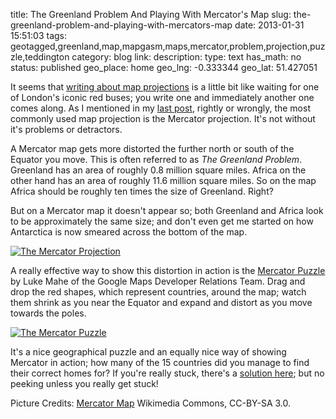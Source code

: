 title: The Greenland Problem And Playing With Mercator's Map
slug: the-greenland-problem-and-playing-with-mercators-map
date: 2013-01-31 15:51:03
tags: geotagged,greenland,map,mapgasm,maps,mercator,problem,projection,puzzle,teddington
category: blog
link: 
description: 
type: text
has_math: no
status: published
geo_place: home
geo_lng: -0.333344
geo_lat: 51.427051

It seems that [writing about map projections](/2013/01/30/people-who-care-about-map-projections-and-people-who-dont/ "/2013/01/30/people-who-care-about-map-projections-and-people-who-dont/") is a little bit like waiting for one of London's iconic red buses; you write one and immediately another one comes along. As I mentioned in my [last post](/2013/01/30/people-who-care-about-map-projections-and-people-who-dont/ "/2013/01/30/people-who-care-about-map-projections-and-people-who-dont/"), rightly or wrongly, the most commonly used map projection is the Mercator projection. It's not without it's problems or detractors.

A Mercator map gets more distorted the further north or south of the Equator you move. This is often referred to as *The Greenland Problem*. Greenland has an area of roughly 0.8 million square miles. Africa on the other hand has an area of roughly 11.6 million square miles. So on the map Africa should be roughly ten times the size of Greenland. Right?

But on a Mercator map it doesn't appear so; both Greenland and Africa look to be approximately the same size; and don't even get me started on how Antarctica is now smeared across the bottom of the map.

<!-- TEASER_END -->

[![The Mercator Projection](/wp-content/uploads/2013/01/707px-Mercator_projection_SW.jpg)](http://en.wikipedia.org/wiki/File:Mercator_projection_SW.jpg "http://en.wikipedia.org/wiki/File:Mercator_projection_SW.jpg")

A really effective way to show this distortion in action is the [Mercator Puzzle](https://gmaps-samples.googlecode.com/svn/trunk/poly/puzzledrag.html "https://gmaps-samples.googlecode.com/svn/trunk/poly/puzzledrag.html") by Luke Mahe of the Google Maps Developer Relations Team. Drag and drop the red shapes, which represent countries, around the map; watch them shrink as you near the Equator and expand and distort as you move towards the poles.

[![The Mercator Puzzle](/wp-content/uploads/2013/01/Mercator-Puzzle-Start-1024x698.jpg)](/wp-content/uploads/2013/01/Mercator-Puzzle-Start.jpg "/wp-content/uploads/2013/01/Mercator-Puzzle-Start.jpg")

It's a nice geographical puzzle and an equally nice way of showing Mercator in action; how many of the 15 countries did you manage to find their correct homes for? If you're really stuck, there's a [solution here](/wp-content/uploads/2013/01/Mercator-Puzzle-Complete.jpg "/wp-content/uploads/2013/01/Mercator-Puzzle-Complete.jpg"); but no peeking unless you really get stuck!



Picture Credits: [Mercator Map](http://en.wikipedia.org/wiki/File:Mercator_projection_SW.jpg "http://en.wikipedia.org/wiki/File:Mercator_projection_SW.jpg") Wikimedia Commons, CC-BY-SA 3.0.


